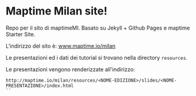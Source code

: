 # Maptime Milan site!

Repo per il sito di maptimeMI. Basato su Jekyll + Github Pages e maptime Starter Site.

L'indirizzo del sito è: www.maptime.io/milan

Le presentazioni ed i dati dei tutorial si trovano nella directory `resources`.

Le presentazioni vengono renderizzate all'indirizzo:

```
http://maptime.io/milan/resources/<NOME-EDIZIONE>/slides/<NOME-PRESENTAZIONE>/index.html
``